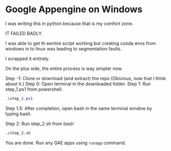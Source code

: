 # Google Appengine on Windows

I was writing this in python because that is my comfort zone.

IT FAILED BADLY.

I was able to get th eentire script working but creating conda envs from windows in to linux was leading to segmentation faults.

I scrapped it entirely.


On the plus side, the entire process is way simpler now.

Step -1: Clone or download (and extract) the repo (Obivious, now that I think about it.)
Step 0: Open terminal in the downloaded folder.
Step 1: Run step_1.ps1 from powershell.

```powershell
.\step_1.ps1
```

Step 1.5: After completion, open bash in the same terminal window by typing bash.

Step 2: Run step_2.sh from bash

```bash
./step_2.sh
```

You are done. Run any GAE apps using `runapp` command.

